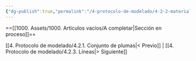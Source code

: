```yaml
---
{"dg-publish":true,"permalink":"/4-protocolo-de-modelado/4-2-2-materiales/","created":"2025-01-28T09:52:07.682-03:00","updated":"2025-01-29T19:17:53.915-03:00"}
---
```


==[[1000. Assets/1000. Artículos vacíos/A completar\|Sección en proceso]]==

[[4. Protocolo de modelado/4.2.1. Conjunto de plumas\|< Previo]] | [[4. Protocolo de modelado/4.2.3. Líneas\|> Siguiente]]